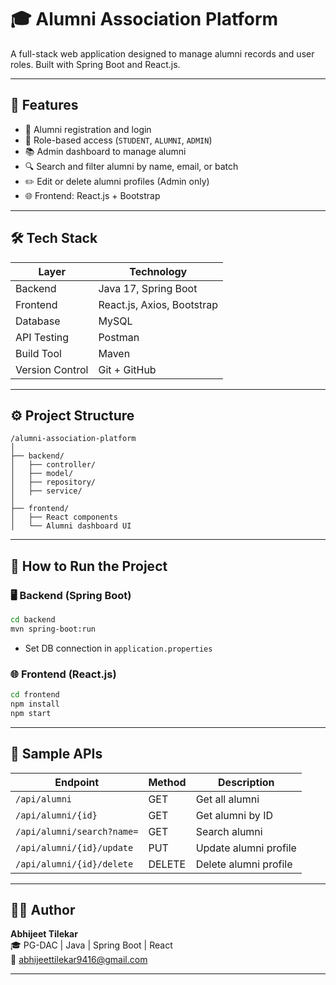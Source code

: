 
# 🎓 Alumni Association Platform

A full-stack web application designed to manage alumni records and user roles. Built with Spring Boot and React.js.

---

## 🚀 Features

- 📝 Alumni registration and login
- 🔐 Role-based access (`STUDENT`, `ALUMNI`, `ADMIN`)
- 📚 Admin dashboard to manage alumni
- 🔍 Search and filter alumni by name, email, or batch
- ✏️ Edit or delete alumni profiles (Admin only)
- 🌐 Frontend: React.js + Bootstrap

---

## 🛠️ Tech Stack

| Layer        | Technology                |
|--------------|---------------------------|
| Backend      | Java 17, Spring Boot      |
| Frontend     | React.js, Axios, Bootstrap |
| Database     | MySQL                     |
| API Testing  | Postman                   |
| Build Tool   | Maven                     |
| Version Control | Git + GitHub            |

---

## ⚙️ Project Structure

```
/alumni-association-platform
│
├── backend/
│   ├── controller/
│   ├── model/
│   ├── repository/
│   ├── service/
│
├── frontend/
│   ├── React components
│   └── Alumni dashboard UI
```

---

## 🔧 How to Run the Project

### 🖥️ Backend (Spring Boot)

```bash
cd backend
mvn spring-boot:run
```

- Set DB connection in `application.properties`

### 🌐 Frontend (React.js)

```bash
cd frontend
npm install
npm start
```

---

## 🧪 Sample APIs

| Endpoint                | Method | Description |
|-------------------------|--------|-------------|
| `/api/alumni`           |    GET | Get all alumni |
| `/api/alumni/{id}`       | GET | Get alumni by ID |
| `/api/alumni/search?name=` | GET | Search alumni |
| `/api/alumni/{id}/update` | PUT | Update alumni profile |
| `/api/alumni/{id}/delete` | DELETE | Delete alumni profile |

---

## 👨‍💻 Author

**Abhijeet Tilekar**  
🎓 PG-DAC | Java | Spring Boot | React  
📧 abhijeettilekar9416@gmail.com

---


